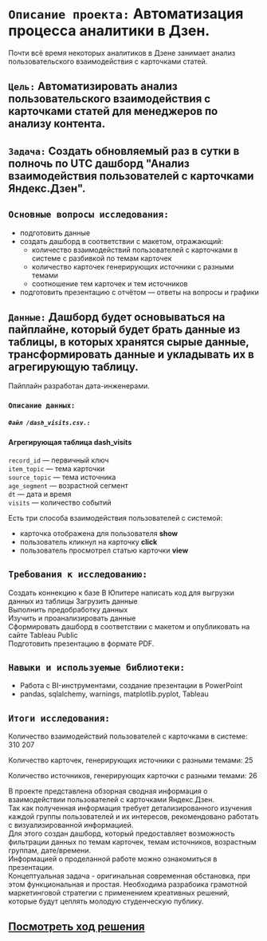 # `Описание проекта:` Автоматизация процесса аналитики в Дзен.   
Почти всё время некоторых аналитиков в Дзене занимает анализ пользовательского взаимодействия с карточками статей.   

## `Цель:` Автоматизировать анализ пользовательского взаимодействия с карточками статей для менеджеров по анализу контента. 

## `Задача:` Создать обновляемый раз в сутки в полночь по UTC дашборд "Анализ взаимодействия пользователей с карточками Яндекс.Дзен".   

## `Основные вопросы исследования:` 
- подготовить данные  
- создать дашборд в соответствии с макетом, отражающий:  
   - количество взаимодействий пользователей с карточками в системе с разбивкой по темам карточек  
   - количество карточек генерирующих источники с разными темами   
   - соотношение тем карточек и тем источников   
- подготовить презентацию с отчётом — ответы на вопросы и графики  
  
## `Данные:` Дашборд будет основываться на пайплайне, который будет брать данные из таблицы, в которых хранятся сырые данные, трансформировать данные и укладывать их в агрегирующую таблицу.  
Пайплайн разработан дата-инженерами.  

  ### `Описание данных:`   
     
 ##### `Файл /dash_visits.csv.:`  

 #### Агрегирующая таблица **dash_visits**  
   
`record_id` — первичный ключ   
`item_topic` —  тема карточки    
`source_topic` — тема источника     
`age_segment` — возрастной сегмент     
`dt` —  дата и время    
`visits` —  количество событий      
  
Есть три способа взаимодействия пользователей с системой:  
- карточка отображена для пользователя **show**    
- пользователь кликнул на карточку **click**    
- пользователь просмотрел статью карточки **view**
      
## `Требования к исследованию:`  

Создать коннекцию к базе
В Юпитере написать код для выгрузки данных из таблицы 
Загрузить данные   
Выполнить предобработку данных     
Изучить и проанализировать данные   
Сформировать дашборд в соответствии с макетом и опубликовать на сайте Tableau Public   
Подготовить презентацию в формате PDF.    
 
## `Навыки и используемые библиотеки:`

- Работа с BI-инструментами, создание презентации в PowerPoint  
- pandas, sqlalchemy, warnings, matplotlib.pyplot, Tableau

## `Итоги исследования:`

Количество взаимодействий пользователей с карточками в системе: 310 207  
   
Количество карточек, генерирующих источники с разными темами: 25  
   
Количество источников, генерирующих карточки с разными темами: 26  
  
В проекте представлена обзорная сводная информация о взаимодействии пользователей с карточками Яндекс.Дзен.  
Так как полученная информация требует детализированного изучения каждой группы пользователей и их интересов, рекомендовано работать с визуализированной информацией.  
Для этого создан дашборд, который предоставляет возможность фильтрации данных по темам карточек, темам источников, возрастным группам, дате/времени.  
Информацией о проделанной работе можно ознакомиться в презентации.  
Концептуальная задача - оригинальная современная обстановка, при этом функциональная и простая. Необходима разрабоика грамотной маркетинговой стратегии с применением креативных решений, которые будут цеплять молодую студенческую публику.  
  
##  [Посмотреть ход решения](https://github.com/Alla-Kuhtenko/Portfolio_YP/blob/main/Automation-analytics-Zen/Automation-analytics-Zen.ipynb)

